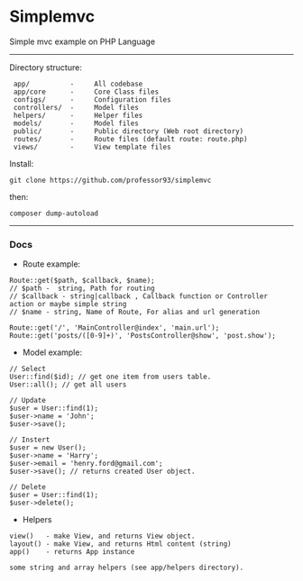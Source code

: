 # Simplemvc
Simple mvc example on PHP Language

---
Directory structure:
```
 app/          -     All codebase 
 app/core      -     Core Class files
 configs/      -     Configuration files
 controllers/  -     Model files
 helpers/      -     Helper files
 models/       -     Model files
 public/       -     Public directory (Web root directory)
 routes/       -     Route files (default route: route.php)
 views/        -     View template files
```

Install:

`git clone https://github.com/professor93/simplemvc`

then:

`composer dump-autoload`

---
### Docs
- Route example:

```
Route::get($path, $callback, $name);
// $path -  string, Path for routing
// $callback - string|callback , Callback function or Controller action or maybe simple string
// $name - string, Name of Route, For alias and url generation

Route::get('/', 'MainController@index', 'main.url');
Route::get('posts/([0-9]+)', 'PostsController@show', 'post.show');
```

- Model example: 
```
// Select
User::find($id); // get one item from users table.
User::all(); // get all users

// Update
$user = User::find(1);
$user->name = 'John';
$user->save();

// Instert
$user = new User();
$user->name = 'Harry';
$user->email = 'henry.ford@gmail.com';
$user->save(); // returns created User object.

// Delete
$user = User::find(1);
$user->delete();
```

- Helpers
```
view()   - make View, and returns View object.
layout() - make View, and returns Html content (string)
app()    - returns App instance

some string and array helpers (see app/helpers directory).
```
